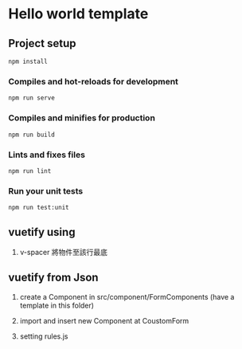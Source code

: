# Hello world template

## Project setup
```
npm install
```

### Compiles and hot-reloads for development
```
npm run serve
```

### Compiles and minifies for production
```
npm run build
```

### Lints and fixes files
```
npm run lint
```

### Run your unit tests
```
npm run test:unit
```



## vuetify using ##

1. v-spacer 將物件至該行最底




## vuetify from Json ##

1. create a Component in src/component/FormComponents
    (have a template in this folder)

2. import and insert new Component at CoustomForm

3. setting rules.js